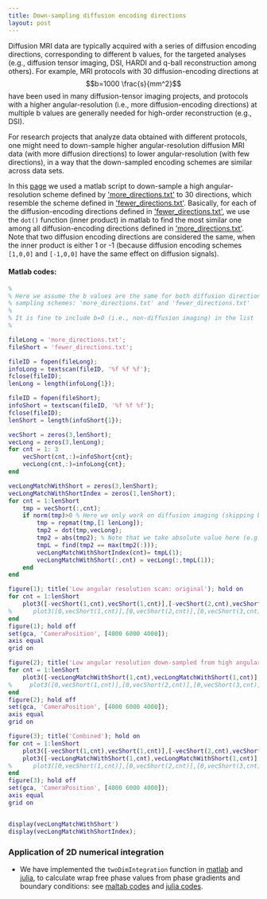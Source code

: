 ```yaml
---
title: Down-sampling diffusion encoding directions
layout: post
---
```


Diffusion MRI data are typically acquired with a series of diffusion encoding directions, corresponding to different b values, for the targeted analyses (e.g., diffusion tensor imaging,  DSI, HARDI and q-ball reconstruction among others). For example, MRI protocols with 30 diffusion-encoding directions at $$b=1000 \frac{s}{mm^2}$$ have been used in many diffusion-tensor imaging projects, and protocols with a higher angular-resolution (i.e., more diffusion-encoding directions) at multiple b values are generally needed for high-order reconstruction (e.g., DSI).   

For research projects that analyze data obtained with different protocols, one might need to down-sample higher angular-resolution diffusion MRI data (with more diffusion directions) to lower angular-resolution (with few directions), in a way that the down-sampled encoding schemes are similar across data sets.

In this [page]() we used a matlab script to down-sample a high angular-resolution scheme defined by ['more_directions.txt']() to 30 directions, which resemble the scheme defined in ['fewer_directions.txt'](). Basically, for each of the diffusion-encoding directions defined in ['fewer_directions.txt'](), we use the `dot()` function (inner product) in matlab to find the most similar one among all diffusion-encoding directions defined in ['more_directions.txt'](). Note that two diffusion encoding directions are considered the same, when the inner product is either 1 or -1 (because diffusion encoding schemes `[1,0,0]` and `[-1,0,0]` have the same effect on diffusion signals).


#### Matlab codes:
``` matlab
%
% Here we assume the b values are the same for both diffusion direction
% sampling schemes: 'more_directions.txt' and 'fewer_directions.txt'
%
% It is fine to include b=0 (i.e., non-diffusion imaging) in the list
% 

fileLong = 'more_directions.txt';  
fileShort = 'fewer_directions.txt';

fileID = fopen(fileLong);
infoLong = textscan(fileID, '%f %f %f');
fclose(fileID);
lenLong = length(infoLong{1});

fileID = fopen(fileShort);
infoShort = textscan(fileID, '%f %f %f');
fclose(fileID);
lenShort = length(infoShort{1});

vecShort = zeros(3,lenShort);
vecLong = zeros(3,lenLong);
for cnt = 1: 3
    vecShort(cnt,:)=infoShort{cnt};
    vecLong(cnt,:)=infoLong{cnt};
end

vecLongMatchWithShort = zeros(3,lenShort);
vecLongMatchWithShortIndex = zeros(1,lenShort);
for cnt = 1:lenShort
    tmp = vecShort(:,cnt);
    if norm(tmp)>0 % Here we only work on diffusion imaging (skipping b=0)
        tmp = repmat(tmp,[1 lenLong]);
        tmp2 = dot(tmp,vecLong);
        tmp2 = abs(tmp2); % Note that we take absolute value here (e.g., [1,0,0] and [-1,0,0] have the same effect on diffusion signals)
        tmpL = find(tmp2 == max(tmp2(:)));
        vecLongMatchWithShortIndex(cnt)= tmpL(1);
        vecLongMatchWithShort(:,cnt) = vecLong(:,tmpL(1));
    end
end

figure(1); title('Low angular resolution scan: original'); hold on
for cnt = 1:lenShort
    plot3([-vecShort(1,cnt),vecShort(1,cnt)],[-vecShort(2,cnt),vecShort(2,cnt)],[-vecShort(3,cnt),vecShort(3,cnt)],'b');
%      plot3([0,vecShort(1,cnt)],[0,vecShort(2,cnt)],[0,vecShort(3,cnt)],'b');
end
figure(1); hold off
set(gca, 'CameraPosition', [4000 6000 4000]);
axis equal
grid on

figure(2); title('Low angular resolution down-sampled from high angular resolution'); hold on
for cnt = 1:lenShort
    plot3([-vecLongMatchWithShort(1,cnt),vecLongMatchWithShort(1,cnt)],[-vecLongMatchWithShort(2,cnt),vecLongMatchWithShort(2,cnt)],[-vecLongMatchWithShort(3,cnt),vecLongMatchWithShort(3,cnt)],'g');
%     plot3([0,vecShort(1,cnt)],[0,vecShort(2,cnt)],[0,vecShort(3,cnt)],'b');
end
figure(2); hold off
set(gca, 'CameraPosition', [4000 6000 4000]);
axis equal
grid on

figure(3); title('Combined'); hold on
for cnt = 1:lenShort
    plot3([-vecShort(1,cnt),vecShort(1,cnt)],[-vecShort(2,cnt),vecShort(2,cnt)],[-vecShort(3,cnt),vecShort(3,cnt)],'b');
    plot3([-vecLongMatchWithShort(1,cnt),vecLongMatchWithShort(1,cnt)],[-vecLongMatchWithShort(2,cnt),vecLongMatchWithShort(2,cnt)],[-vecLongMatchWithShort(3,cnt),vecLongMatchWithShort(3,cnt)],'g');
%      plot3([0,vecShort(1,cnt)],[0,vecShort(2,cnt)],[0,vecShort(3,cnt)],'b');
end
figure(3); hold off
set(gca, 'CameraPosition', [4000 6000 4000]);
axis equal
grid on


display(vecLongMatchWithShort')
display(vecLongMatchWithShortIndex);


```

### Application of 2D numerical integration
* We have implemented the `twoDimIntegration` function in [matlab](https://github.com/nankueichen/Fourier_space_phase_unwrapping/blob/master/matlabfunction/twoDimIntegration.m) and [julia](https://github.com/nankueichen/Fourier_space_phase_unwrapping/blob/master/juliafunction/myFun.jl), to calculate wrap free phase values from phase gradients and boundary conditions: see [maltab codes](https://github.com/nankueichen/Fourier_space_phase_unwrapping/blob/master/main_single_patchsize.m) and [julia codes](https://github.com/nankueichen/Fourier_space_phase_unwrapping/blob/master/main_single_patchsize.jl).

